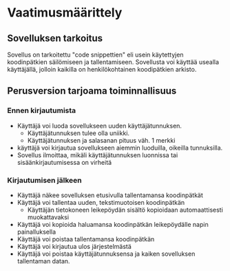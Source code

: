 # Vaatimusmäärittely

## Sovelluksen tarkoitus

Sovellus on tarkoitettu "code snippettien" eli usein käytettyjen koodinpätkien säilömiseen ja tallentamiseen.
Sovellusta voi käyttää usealla käyttäjällä, jolloin kaikilla on henkilökohtainen koodipätkien arkisto.

## Perusversion tarjoama toiminnallisuus

### Ennen kirjautumista

- Käyttäjä voi luoda sovellukseen uuden käyttäjätunnuksen.
    - Käyttäjätunnuksen tulee olla uniikki.
    - Käyttäjätunnuksen ja salasanan pituus väh. 1 merkki
- käyttäjä voi kirjautua sovellukseen aiemmin luoduilla, oikeilla tunnuksilla.
- Sovellus ilmoittaa, mikäli käyttäjätunnuksen luonnissa tai sisäänkirjautumisessa on virheitä

### Kirjautumisen jälkeen

- Käyttäjä näkee sovelluksen etusivulla tallentamansa koodinpätkät
- Käyttäjä voi tallentaa uuden, tekstimuotoisen koodinpätkän
    - Käyttäjän tietokoneen leikepöydän sisältö kopioidaan automaattisesti muokattavaksi
- Käyttäjä voi kopioida haluamansa koodinpätkän leikepöydälle napin painalluksella
- Käyttäjä voi poistaa tallentamansa koodinpätkän
- Käyttäjä voi kirjautua ulos järjestelmästä
- Käyttäjä voi poistaa käyttäjätunnuksensa ja kaiken sovelluksen tallentaman datan.